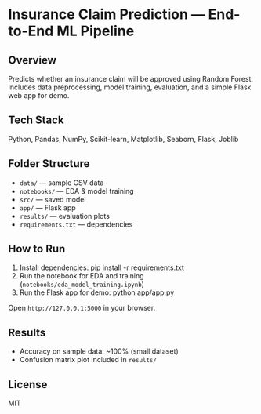 # Insurance Claim Prediction — End-to-End ML Pipeline

## Overview
Predicts whether an insurance claim will be approved using Random Forest. Includes data preprocessing, model training, evaluation, and a simple Flask web app for demo.

## Tech Stack
Python, Pandas, NumPy, Scikit-learn, Matplotlib, Seaborn, Flask, Joblib

## Folder Structure
- `data/` — sample CSV data
- `notebooks/` — EDA & model training
- `src/` — saved model
- `app/` — Flask app
- `results/` — evaluation plots
- `requirements.txt` — dependencies

## How to Run
1. Install dependencies:
  pip install -r requirements.txt
2. Run the notebook for EDA and training (`notebooks/eda_model_training.ipynb`)
3. Run the Flask app for demo:
  python app/app.py

Open `http://127.0.0.1:5000` in your browser.

## Results
- Accuracy on sample data: ~100% (small dataset)
- Confusion matrix plot included in `results/`

## License
MIT
